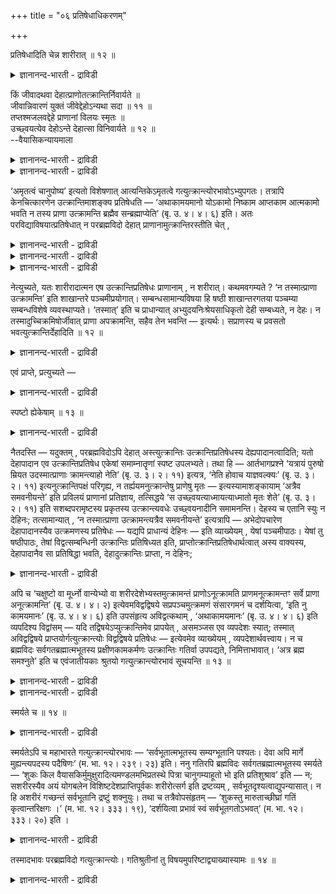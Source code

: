 +++
title = "०६ प्रतिषेधाधिकरणम्"

+++

प्रतिषेधादिति चेन्न शारीरात् ॥ १२ ॥  
<details><summary>ज्ञानानन्द-भारती - द्राविडी</summary>

प्रदिषेदादिदि सेन्न सारीरात् ॥ १२ ॥
</details>

किं जीवादथवा देहात्प्राणोतत्क्रान्तिर्निवार्यते ॥  
जीवान्निवारणं युक्तं जीवेद्देहोऽन्यथा सदा ॥ ११ ॥  
तप्तश्मजलवद्देहे प्राणानां विलयः स्मृतः ॥  
उच्छ्वयत्येव देहोऽन्ते देहात्सा विनिवार्यते ॥ १२ ॥  
--वैयासिकन्यायमाला

<details><summary>ज्ञानानन्द-भारती - द्राविडी</summary>

पिराणऩ्गळिऩ् उत्किरान्दि जीवऩिडत्तिलिरुन्दु तडुक्कप्पडुगिऱदा? अल्लदु
सरीरत्तिलिरुन्दा? जीवऩिडत्तिलि रुन्दु (उत्किरान्दि) तडुप्पदु ताऩ्
नियायम्। वेऱु विदमाऩाल्, सरीरमॆप्पॊऴुदुम् जीवित्तुक् कॊण्डे इरुक्कुम्बडि
नेरिडुम्।
</details>

<details><summary>ज्ञानानन्द-भारती - द्राविडी</summary>

तबिक्कुम् कल्लिल् पोट्ट जलम् पोल, तेहत्ति लेये पिराणऩ्गळुक्कु लयम्
सॊल्लप्पडुगिऱदु। कडैसि यिल् तेहम् ऊदि विडुगिऱदु। (आगैयाल्)
सरीरत्तिलिरुन्दु ताऩ् (उत्किरान्दि) तडुक्कप्पडुगिऱदु।
</details>

‘अमृतत्वं चानुपोष्य’ इत्यतो विशेषणात् आत्यन्तिकेऽमृतत्वे
गत्युत्क्रान्त्योरभावोऽभ्युपगतः। तत्रापि केनचित्कारणेन
उत्क्रान्तिमाशङ्क्य प्रतिषेधति — ‘अथाकामयमानो योऽकामो निष्काम आप्तकाम
आत्मकामो भवति न तस्य प्राणा उत्क्रामन्ति ब्रह्मैव सन्ब्रह्माप्येति’ (बृ.
उ. ४। ४। ६) इति। अतः परविद्याविषयात्प्रतिषेधात् न परब्रह्मविदो देहात्
प्राणानामुत्क्रान्तिरस्तीति चेत् ,

<details><summary>ज्ञानानन्द-भारती - द्राविडी</summary>

(आत्मञाऩिक्कु पिराण उत्क्रान्दि किडैयादु ऎऩ्ऱु सुरुदि कूऱुगिऱदु। इङ्गु
जीवऩिडमिरुन्दु पिराण ऩुक्कु उत्क्रान्दि किडैयादा अल्लदु तेहत्तिलिरुन्दु
उत्क्रान्दि किडैयादा ऎऩ्ऱु सन्देहम्। जीवऩिडमिरुन्दु पिराणऩुक्कु
उत्क्रान्दि किडैयादु ऎऩ्ऱु सॊल्वदु ताऩ् युक्तम्। इप्पडियिल्लामल्
तेहत्तिलिरुन्दु पिराणऩ् वॆळिक्किळम्बुवदिल्लैयॆऩ्ऱु सॊऩ्ऩाल् ऎप्पॊऴु तुम्
पिराणऩ् सेर्न्दिरुप्पदाल् ऎप्पॊऴुदुम् तेहम् जीवित्तुक्कॊण्डिरुक्कुम्।
आगैयाल् ञाऩिक्कुम् तेहत् तिलिरुन्दु पिराण उत्क्रान्दि उण्डु ऎऩ्ऱु
पूर्वबक्षम्।
</details>

<details><summary>ज्ञानानन्द-भारती - द्राविडी</summary>

तेहत्तिलिरुन्दु ताऩ् पिराणऩुक्कु उत्क्रान्दि किडैयादु। आऩालुम् ञाऩियिऩ्
पिराणऩ् काय्च्चिऩ इरुम्बिल् विट्टजलम् मऱैवदुबोल् मऱैन्दुम् विडुवदाल्
सरीरम् मिरुदमागिऱदु। जीवित्तिरुप्पदिल्लै ऎऩ्ऱु सित्तान्दम्)।
</details>

<details><summary>ज्ञानानन्द-भारती - द्राविडी</summary>

"अमिरुदत्तऩ्मै पॊसुक्कामल्" ऎऩ्ऱु विसेष माग सॊल्लियिरुप्पदाल्, मुडिवाऩ
अमिरुदत् तऩ्मै विषयत्तिल् पोवदु वॆळिक्किळम्बुवदु इवैगळुडैय इल्लामै
ऒप्पुक्कॊळ्ळप्पट्टदु। अप्पडियिरुन्दुम् एदो कारणत्तिऩाल् वॆळिक्किळम्
पुदल् इरुक्कलामो ऎऩ्ऱु आसङ्गै सॆय्दु तडुक्कप्पडुगिऱदु। "पिऱगु, ऎवऩ्
आसैप्पडादवऩाय् आसैयऱ्ऱवऩाय् आसैविलगिऩ वऩाय् आसैगळै अडैन्दवऩाय्
आत्माविलेये आसैयुळ्ळवऩाय् इरुक्किऱाऩो, अवऩुडैय पिराणऩ्गळ् वॆळिक्
किळम्बुवदिल्लै, पिरह्ममागवे इरुन्दु कॊण्डु पिरह्मत्तै अडैगिऱाऩ्”
(पिरुहत्।IV-४-६) ऎऩ्ऱु परवित्यैयै विषयमायुळ्ळ मऱुप्पु इरुप्पदाल्,
परबिरह्मत्तै अऱिन्दवरुक्कु तेहत्तिलिरुन्दु पिराणऩ्गळुक्कु
वॆळिक्किळम्बुदल् किडैयादु ऎऩ्ऱाल्।
</details>

नेत्युच्यते, यतः शारीरादात्मन एष उत्क्रान्तिप्रतिषेधः प्राणानाम् , न
शरीरात्। कथमवगम्यते ? ‘न तस्मात्प्राणा उत्क्रामन्ति’ इति शाखान्तरे
पञ्चमीप्रयोगात्। सम्बन्धसामान्यविषया हि षष्ठी शाखान्तरगतया पञ्चम्या
सम्बन्धविशेषे व्यवस्थाप्यते। ‘तस्मात्’ इति च प्राधान्यात्
अभ्युदयनिःश्रेयसाधिकृतो देही सम्बध्यते, न देहः। न
तस्मादुच्चिक्रमिषोर्जीवात् प्राणा अपक्रामन्ति, सहैव तेन भवन्ति —
इत्यर्थः। सप्राणस्य च प्रवसतो भवत्युत्क्रान्तिर्देहादिति ॥ १२ ॥

<details><summary>ज्ञानानन्द-भारती - द्राविडी</summary>

पूर्वबक्षम्: अप्पडियल्ल ऎऩ्ऱु सॊल्लप् पडुगिऱदु, एऩॆऩ्ऱाल् “सारीरऩ्” आगिय
(सरीरत्तिलुळ्ळ) आत्माविऩिडमिरुन्दु पिराणऩ्गळुडैय वॆळिक्किळम्बु तलुक्कु
मऱुप्पु काण्गिऱदे तविर, सरीरत्तिलिरुन्दु अल्ल। इदु ऎप्पडित् तॆरिगिऱदु?
“अदऩिडमिरुन्दु पिराणऩ्गळ् वॆळिक्किळम्बुवदिल्लै” ऎऩ्ऱु वेऱु वेदसागैयिल्
ऐन्दाम् वेऱ्ऱुमै उबयोगित्तिरुप्पदाल्, पॊदुवाऩ सम्बन्दत्तै सॊल्लक्कूडिय
आऱाम् वेऱ्ऱुमै, वेऱु सागैयिलुळ्ळ ऐन्दाम् वेऱ्ऱुमैयाल्, ऎऩ्ऩ
सम्बन्दमॆऩ्ऱु कुऱिप्पिट्टु तीर्माऩिक्कप्पडुगिऱदु। ‘अदऩिडमिरुन्दु" ऎऩ्ऱु
पिरदाऩत्तऩ्मैयिऩाल् अप्युदयम् निच्चिरेयसमिवैगळिल् अदिगारम् पॆऱ्ऱिरुक्
कुम् तेहि (जीवऩ्) सम्बन्दप्पडुवाऩे तविर तेहम् सम्बन्दप्पडादु।
अदिलिरुन्दु (सरीरत्तिलिरुन्दु) वॆळिक् किळम्बुम् जीवऩिडमिरुन्दु
पिराणऩ्गळ् वॆळिक्किळम् पुवदु किडैयादु, अवऩुडऩ् कूडवे इरुक्किऩ्ऱऩ ऎऩ्ऱु
अर्त्तम्। पिराणऩोडु पुऱप्पडुगिऱवऩुक्कु सरीरत् तिलिरुन्दु
वॆळिक्किळम्बुदल् उण्डु ऎऩ्ऱु।
</details>

एवं प्राप्ते, प्रत्युच्यते —

<details><summary>ज्ञानानन्द-भारती - द्राविडी</summary>

इव्विदम् एऱ्पडुम्बोदु पदिल् सॊल्लप् पडुगिऱदु:-
</details>

स्पष्टो ह्येकेषाम् ॥ १३ ॥  
<details><summary>ज्ञानानन्द-भारती - द्राविडी</summary>

स्पष्टो ह्येगे षाम् ॥ १३ ॥
</details>

नैतदस्ति — यदुक्तम् , परब्रह्मविदोऽपि देहात् अस्त्युत्क्रान्तिः
उत्क्रान्तिप्रतिषेधस्य देह्यपादानत्वादिति; यतो देहापादान एव
उत्क्रान्तिप्रतिषेध एकेषां समाम्नातॄणां स्पष्ट उपलभ्यते। तथा हि —
आर्तभागप्रश्ने ‘यत्रायं पुरुषो म्रियत उदस्मात्प्राणाः क्रामन्त्याहो
नेति’ (बृ. उ. ३। २। ११) इत्यत्र, ‘नेति होवाच याज्ञवल्क्यः’ (बृ. उ. ३।
२। ११) इत्यनुत्क्रान्तिपक्षं परिगृह्य, न तर्ह्ययमनुत्क्रान्तेषु
प्राणेषु मृतः — इत्यस्यामाशङ्कायाम् ‘अत्रैव समवनीयन्ते’ इति प्रविलयं
प्राणानां प्रतिज्ञाय, तत्सिद्धये ‘स उच्छ्वयत्याध्मायत्याध्मातो मृतः
शेते’ (बृ. उ. ३। २। ११) इति सशब्दपरामृष्टस्य प्रकृतस्य
उत्क्रान्त्यवधेः उच्छ्वयनादीनि समामनन्ति। देहस्य च एतानि स्युः न
देहिनः; तत्सामान्यात् , ‘न तस्मात्प्राणा उत्क्रामन्त्यत्रैव समवनीयन्ते’
इत्यत्रापि — अभेदोपचारेण देहापादानस्यैव उत्क्रमणस्य प्रतिषेधः — यद्यपि
प्राधान्यं देहिनः — इति व्याख्येयम् , येषां पञ्चमीपाठः। येषां तु
षष्ठीपाठः, तेषां विद्वत्सम्बन्धिनी उत्क्रान्तिः प्रतिषिध्यत इति,
प्राप्तोत्क्रान्तिप्रतिषेधार्थत्वात् अस्य वाक्यस्य, देहापादानैव सा
प्रतिषिद्धा भवति, देहादुत्क्रान्तिः प्राप्ता, न देहिनः;

<details><summary>ज्ञानानन्द-भारती - द्राविडी</summary>

सित्तान्दम्: परबिरह्मत्तै अऱिन्दवऩुक्कुक्कूड तेहत्तिलिरुन्दु
वॆळिक्किळम्बुवदुण्डु, वॆळिक्किळम् पुवदै मऱुत्तदु तेहियिडत्तिलिरुन्दु
ऎऩ्ऱु, ऎदु सॊल्लप्पट्टदो अदु सरियल्ल। एऩॆऩ्ऱाल्, तेहत्ति लिरुन्दे
वॆळिक्किळम्बुदलुक्कु मऱुप्पु सिल वेद पागङ्गळिल् स्पष्टमागक्
काणप्पडुगिऱदु। अप्पडिये “ऎप्पॊऴुदु इन्द पुरुषऩ् इऱक्किऱाऩो अप्पॊऴुदु
इदिलिरुन्दु पिराणऩ्गळ् वॆळिये पोगिऩ्ऱऩवा अल्लदु पोगिऱदिल्लैया?' ऎऩ्ऱु,
आर्त्तबागर् केट्कुम् इव्विडत्तिल् “इल्लैयॆऩ्ऱु याक्ञवल्क्यर् सॊऩ्ऩार्”
(पिरुहत्।III-२-११) ऎऩ्ऱु वॆळिक्किळम्ब विल्लैयॆऩ्ऱ पक्षत्तै
ऎडुत्तुक्कॊण्डु, अप्पडि पिराणऩ्गळ् वॆळिक्किळम्बाद पोऩाल् सागवेयिल्लै
यॆऩ्ऱु इव्विद सन्देहमेऱ्पडुगैयिल्, "इङ्गेये लयमडैन्दु विडुगिऩ्ऱऩ" ऎऩ्ऱु
पिराणऩ्गळुक्कु लयत्तै पिरदिक्ञैसॆय्दु अदु सित्तिप्पदऱ्काग “अदु
उप्पुगिऱदु, सप्तमिडुगिऱदु इऱन्दु किडक्किऱदु" (पिरुहत्। III-२-११) ऎऩ्ऱु
“अदु” ऎऩ्ऱ सप्तत्तिऩाल् सॊल्लप्पट्ट पिरगिरुदमाऩ वॆळिक्किळम्बुदलुक्कु
ऎल्लैयायुळ्ळ तिऱ्के (सरीरत्तिऱ्के) उप्पुदल् मुदलियवैगळै सॊल्लुगिऩ्ऱऩ।
इवै तेहत्तिऱ्कुत्ताऩे उण्डु, तेहिक्कु किडैयादु। अदऱ्कु समाऩमायिरुप्पदाल्
“अदिलिरुन्दु पिराणऩ्गळ् वॆळिक्किळम्बुवदिल्लै, अङ्गेये लयित्तु
विडुगिऩ्ऱऩ" ऎऩ्ऱविडत्तिलुम्, ऎवर्गळुक्कु ऐन्दाम् वेऱ्ऱुमैयुण्डो
अवर्गळुक्कु तेहिक्कु पिरादाऩ्यमिरुन्द पोदिलुम्गूड पेदमऱ्ऱदाग वैत्तु
तेहत्तिलिरुन्दुदाऩ् वॆळिक्किळम्बुदलुक्कु मऱुप्पु सॆय्यप्पट्टिरुक्किऱदु।
ऎवर्गळुक्कु आऱाम् वेऱ्ऱुमैयिरुक्किऱदो अवर्गळुक्कु, वित्वाऩ् सम्बन्दमाग
वॆळिक्किळम्बुदल् मऱुक्कप्पडुगिऱ तॆऩ्बदि ऩाल् एऱ्पडक्कूडिय
वॆळिक्किळम्बुदलै मऱुप्पदै पिरयोजऩमायुळ्ळदाल् इन्द वाक्कियत्तिऱ्कु,
तेहत्तिलिरुन्दुदाऩ् अदु मऱुक्कप्पट्टिरुक्किऱदु; तेहत्तिलिरुन्दु
वॆळिक्किळम्बुवदु ताऩ् एऱ्पडुवदु, तेहियिलिरुन्दु इल्लै।
</details>

अपि च ‘चक्षुष्टो वा मूर्ध्नो वान्येभ्यो वा शरीरदेशेभ्यस्तमुत्क्रामन्तं
प्राणोऽनूत्क्रामति प्राणमनूत्क्रामन्तꣳ सर्वे प्राणा अनूत्क्रामन्ति’ (बृ.
उ. ४। ४। २) इत्येवमविद्वद्विषये सप्रपञ्चमुत्क्रमणं संसारगमनं च
दर्शयित्वा, ‘इति नु कामयमानः’ (बृ. उ. ४। ४। ६) इति उपसंहृत्य
अविद्वत्कथाम् , ‘अथाकामयमानः’ (बृ. उ. ४। ४। ६) इति व्यपदिश्य
विद्वांसम् — यदि तद्विषयेऽप्युत्क्रान्तिमेव प्रापयेत् , असमञ्जस एव
व्यपदेशः स्यात्; तस्मात् अविद्वद्विषये प्राप्तयोर्गत्युत्क्रान्त्योः
विद्वद्विषये प्रतिषेधः — इत्येवमेव व्याख्येयम् , व्यपदेशार्थवत्त्वाय। न
च ब्रह्मविदः सर्वगतब्रह्मात्मभूतस्य प्रक्षीणकामकर्मणः उत्क्रान्तिः
गतिर्वा उपपद्यते, निमित्ताभावात्। ‘अत्र ब्रह्म समश्नुते’ इति च
एवंजातीयकाः श्रुतयो गत्युत्क्रान्त्योरभावं सूचयन्ति ॥ १३ ॥

<details><summary>ज्ञानानन्द-भारती - द्राविडी</summary>

मेलुम्, “कण्णिलिरुन्दो सिरसिलिरुन्दो वेऱु सरीरावयवङ्गळिलिरुन्दो अवऩ्
किळम्बुवदै अऩुस रित्तु पिराणऩ् कूडक्किळम्बुगिऱदु, किळम्बुम् पिराणऩै
अऩुसरित्तु ऎल्ला इन्दिरियङ्गळुम् किळम्बुगिऩ्ऱऩ” (पिरुहत्।IV-४-२)
ऎऩ्ऱिव्विदम् वित्वाऩल्लादवऩ् विषयमाग विस्तारमाग वॆळिक् किळम्बुदल्
संसारम् अडैदल् इवैगळै काट्टिविट्टु, "इव्विदमल्लवा आसैयुळ्ळवऩ्" (IV-४-६)
ऎऩ्ऱु वित्वाऩल्लादवऩुडैय कदैयै मुडित्तुविट्टु “पिऱगु आसैप्पडादवऩ्”
(IV-४-६) ऎऩ्ऱु वित्वाऩै कुऱिप्पिट्टुविट्टु, अवऩ् विषयत् तिलुम्गूड
वॆळिक्किळम्बुवदैये कॊण्डुवरुवाराऩाल् अव्विदम् कुऱिप्पिट्टदु
पॊरुत्तमागादु। आगैयाल्, वित्वाऩल्लादवर् विषयत्तिल् एऱ्पडक्कूडिय पोगुदल्
वॆळिक्किळम्बुदल् इवैगळुक्कु वित्वाऩ् विषयत्तिल् मऱुप्पु ऎऩ्ऱिव्विदम्दाऩ्
वियाक्याऩम् सॆय्य वेण्डुम्। अव्विदम् कुऱिप्पिट्टदऱ्कु पिरयोजऩमुळ्ळ
तऩ्मैयेऱ्पडुवदऱ्काग।
</details>

<details><summary>ज्ञानानन्द-भारती - द्राविडी</summary>

तविरवुम् ऎङ्गुमुळ्ळ पिरह्मस्वरूबमाग आगिविट्टवऩाय् कामम् कर्मम्
क्षयित्तुप् पोऩवऩाय् उळ्ळ पिरह्मवित्तुक्कु वॆळिक्किळम्बुवदो पोवदो,
पॊरुन्दादु, कारणमेयिल्लाददिऩाल्, “इङ्गे पिरह् मत्तै अडैगिऱाऩ्” ऎऩ्बदु
मुदलाऩ वेदवाक्यङ् गळुम् पोगुदल् किळम्बुदल् इवैगळिऩ् इल्लामै यैये
सूसिप्पिक्किऩ्ऱऩ।
</details>

स्मर्यते च ॥ १४ ॥  
<details><summary>ज्ञानानन्द-भारती - द्राविडी</summary>

स्मर्यदे स ॥ १४ ॥
</details>

स्मर्यतेऽपि च महाभारते गत्युत्क्रान्त्योरभावः — ‘सर्वभूतात्मभूतस्य
सम्यग्भूतानि पश्यतः। देवा अपि मार्गे मुह्यन्त्यपदस्य पदैषिणः’ (म. भा.
१२। २३९। २३) इति। ननु गतिरपि ब्रह्मविदः सर्वगतब्रह्मात्मभूतस्य
स्मर्यते — ‘शुकः किल वैयासकिर्मुमुक्षुरादित्यमण्डलमभिप्रतस्थे पित्रा
चानुगम्याहूतो भो इति प्रतिशुश्राव’ इति — न; सशरीरस्यैव अयं योगबलेन
विशिष्टदेशप्राप्तिपूर्वकः शरीरोत्सर्ग इति द्रष्टव्यम् ,
सर्वभूतदृश्यत्वाद्युपन्यासात्। न हि अशरीरं गच्छन्तं सर्वभूतानि द्रष्टुं
शक्नुयुः। तथा च तत्रैवोपसंहृतम् — ‘शुकस्तु मारुताच्छीघ्रां गतिं
कृत्वान्तरिक्षगः ।’ (म. भा. १२। ३३३। १९), ‘दर्शयित्वा प्रभावं स्वं
सर्वभूतगतोऽभवत्’ (म. भा. १२। ३३३। २०) इति ।

<details><summary>ज्ञानानन्द-भारती - द्राविडी</summary>

पोगुदल्, किळम्बुदल् इवैगळिऩ् इल्लामै महाबारदत्तिलुम्
स्मरिक्कप्पट्टिरुक्किऱदु। "सगल पूदङ्गळुक्कुम् आत्मावाय् पूदङ्गळै नऩ्गु
(आत्मस्वरूबमाग) पार्त्तुक् कॊण्डिरुप्पवराय् अडैय वेण्डिय इडमिल्लादवराय्
उळ्ळवर्गळिऩ् वऴियिल् पदवियै विरुम्बुगिऱवर्गळागिय तेवर्गळ् कूड मोहत्तै
अडैगिऱार्गळ्” ऎऩ्ऱु। ऎङ्गुमुळ्ळ पिरह्म स्वरूबरागिविट्ट
पिरह्मवित्तुक्कुम्गूड पोगुदल् सॊल्लप्पट्टिरुक्किऱदे? “वियासरुडैय
पुत्तिरर्, सुगर् मोक्षत्तैयडैय विरुम्बि आदित्य मण्डलत्तिऱ्कुप्
पुऱप्पट्टार्, तगप्पऩाराल् पिऩ्दुडर्न्दु कूप्पिडप्पट्ट वर् पो: ऎऩ्ऱु
पदिल् कॊडुत्तार्” ऎऩऱु; ऎऩ्ऱाल् सरियल्ल। सरीरत्तुडऩ् कूडवे इवर् योग
सक्तियिऩाल् उत्तममाऩ इडत्तै अडैवदै मुऩ्ऩिट्टु सरीरत्तै विट्टार् ऎऩ्ऱु
अऱिय वेण्डुम्, ऎल्लाप् पिराणिगळा लुम् पार्क्कक्कूडिय तऩ्मै मुदलियदु
सॊल्लियिरुप् पदाल्। सरीरमऩ्ऩियिल् पोगिऱवरै ऎल्ला पिराणिगळुम्
पार्क्कमुडियादल्लवा? अप्पडिये अङ्गेये “सुगरो वायुवैक्काट्टिलुम्
सीक्किरमागच् चॆऩ्ऱु अन्दिरिक्षत्तिल् इरुन्दुगॊण्डु तऩ्ऩुडैय पिरबावत्तैक्
काट्टि विट्टु, ऎल्ला पिराणिगळिलुमिरुप्पवराग आऩार्” ऎऩ्ऱु
मुडित्तिरुक्किऱदु।
</details>

तस्मादभावः परब्रह्मविदो गत्युत्क्रान्त्योः। गतिश्रुतीनां तु
विषयमुपरिष्टाद्व्याख्यास्यामः ॥ १४ ॥

<details><summary>ज्ञानानन्द-भारती - द्राविडी</summary>

आगैयाल् परबिरह्मत्तैयऱिन्दवरुक्कु पोगुदल्, किळम्बुदल् इवैगळिऩ्
इल्लामैदाऩ्, पोक्कैच् चॊल्लुम् सुरुदिगळुक्कु उळ्ळ विषयत्तै मेलाल्
तॆळिवाय् सॊल्गिऱोम्।
</details>

